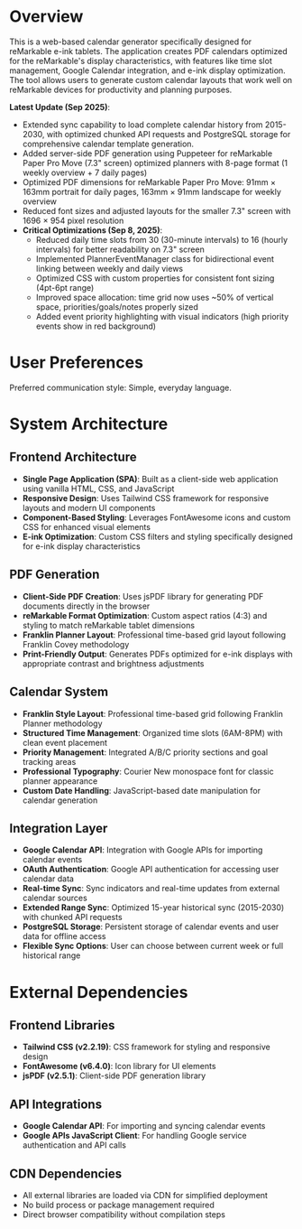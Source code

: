 # Overview

This is a web-based calendar generator specifically designed for reMarkable e-ink tablets. The application creates PDF calendars optimized for the reMarkable's display characteristics, with features like time slot management, Google Calendar integration, and e-ink display optimization. The tool allows users to generate custom calendar layouts that work well on reMarkable devices for productivity and planning purposes.

**Latest Update (Sep 2025)**: 
- Extended sync capability to load complete calendar history from 2015-2030, with optimized chunked API requests and PostgreSQL storage for comprehensive calendar template generation.
- Added server-side PDF generation using Puppeteer for reMarkable Paper Pro Move (7.3" screen) optimized planners with 8-page format (1 weekly overview + 7 daily pages)
- Optimized PDF dimensions for reMarkable Paper Pro Move: 91mm × 163mm portrait for daily pages, 163mm × 91mm landscape for weekly overview
- Reduced font sizes and adjusted layouts for the smaller 7.3" screen with 1696 × 954 pixel resolution
- **Critical Optimizations (Sep 8, 2025)**:
  - Reduced daily time slots from 30 (30-minute intervals) to 16 (hourly intervals) for better readability on 7.3" screen
  - Implemented PlannerEventManager class for bidirectional event linking between weekly and daily views
  - Optimized CSS with custom properties for consistent font sizing (4pt-6pt range)
  - Improved space allocation: time grid now uses ~50% of vertical space, priorities/goals/notes properly sized
  - Added event priority highlighting with visual indicators (high priority events show in red background)

# User Preferences

Preferred communication style: Simple, everyday language.

# System Architecture

## Frontend Architecture
- **Single Page Application (SPA)**: Built as a client-side web application using vanilla HTML, CSS, and JavaScript
- **Responsive Design**: Uses Tailwind CSS framework for responsive layouts and modern UI components
- **Component-Based Styling**: Leverages FontAwesome icons and custom CSS for enhanced visual elements
- **E-ink Optimization**: Custom CSS filters and styling specifically designed for e-ink display characteristics

## PDF Generation
- **Client-Side PDF Creation**: Uses jsPDF library for generating PDF documents directly in the browser
- **reMarkable Format Optimization**: Custom aspect ratios (4:3) and styling to match reMarkable tablet dimensions
- **Franklin Planner Layout**: Professional time-based grid layout following Franklin Covey methodology
- **Print-Friendly Output**: Generates PDFs optimized for e-ink displays with appropriate contrast and brightness adjustments

## Calendar System
- **Franklin Style Layout**: Professional time-based grid following Franklin Planner methodology
- **Structured Time Management**: Organized time slots (6AM-8PM) with clean event placement
- **Priority Management**: Integrated A/B/C priority sections and goal tracking areas
- **Professional Typography**: Courier New monospace font for classic planner appearance
- **Custom Date Handling**: JavaScript-based date manipulation for calendar generation

## Integration Layer
- **Google Calendar API**: Integration with Google APIs for importing calendar events
- **OAuth Authentication**: Google API authentication for accessing user calendar data
- **Real-time Sync**: Sync indicators and real-time updates from external calendar sources
- **Extended Range Sync**: Optimized 15-year historical sync (2015-2030) with chunked API requests
- **PostgreSQL Storage**: Persistent storage of calendar events and user data for offline access
- **Flexible Sync Options**: User can choose between current week or full historical range

# External Dependencies

## Frontend Libraries
- **Tailwind CSS (v2.2.19)**: CSS framework for styling and responsive design
- **FontAwesome (v6.4.0)**: Icon library for UI elements
- **jsPDF (v2.5.1)**: Client-side PDF generation library

## API Integrations
- **Google Calendar API**: For importing and syncing calendar events
- **Google APIs JavaScript Client**: For handling Google service authentication and API calls

## CDN Dependencies
- All external libraries are loaded via CDN for simplified deployment
- No build process or package management required
- Direct browser compatibility without compilation steps